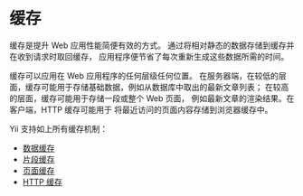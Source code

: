 缓存
=======

缓存是提升 Web 应用性能简便有效的方式。
通过将相对静态的数据存储到缓存并在收到请求时取回缓存，
应用程序便节省了每次重新生成这些数据所需的时间。

缓存可以应用在 Web 应用程序的任何层级任何位置。
在服务器端，在较低的层面，缓存可能用于存储基础数据，例如从数据库中取出的最新文章列表；
在较高的层面，缓存可能用于存储一段或整个 Web 页面，
例如最新文章的渲染结果。在客户端，HTTP 缓存可能用于
将最近访问的页面内容存储到浏览器缓存中。

Yii 支持如上所有缓存机制：

* [数据缓存](caching-data.md)
* [片段缓存](caching-fragment.md)
* [页面缓存](caching-page.md)
* [HTTP 缓存](caching-http.md)
